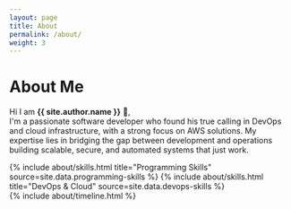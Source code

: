 ```yaml
---
layout: page
title: About
permalink: /about/
weight: 3
---
```


# **About Me**

Hi I am **{{ site.author.name }}** 👋,<br>
I'm a passionate software developer who found his true calling in DevOps and cloud infrastructure, with a strong focus on AWS solutions. My expertise lies in bridging the gap between development and operations building scalable, secure, and automated systems that just work.

<div class="row">
{% include about/skills.html title="Programming Skills" source=site.data.programming-skills %}
{% include about/skills.html title="DevOps & Cloud" source=site.data.devops-skills %}
</div>

<div class="row">
{% include about/timeline.html %}
</div>

